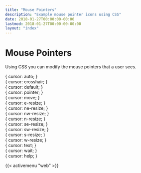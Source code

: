 ```yaml
---
title: "Mouse Pointers"
description: "Example mouse pointer icons using CSS"
date: 2018-01-27T00:00:00-00:00
lastmod: 2018-01-27T00:00:00-00:00
layout: "index"
---
```


# Mouse Pointers

Using CSS you can modify the mouse pointers that a user sees.

<div class="mouse-pointers">
    <div style="cursor: auto;">
        { cursor: auto; }
    </div>
    <div style="cursor: crosshair;">
        { cursor: crosshair; }
    </div>
    <div style="cursor: default;">
        { cursor: default; }
    </div>
    <div style="cursor: pointer;">
        { cursor: pointer; }
    </div>
    <div style="cursor: move;">
        { cursor: move; }
    </div>
    <div style="cursor: e-resize;">
        { cursor: e-resize; }
    </div>
    <div style="cursor: ne-resize;">
        { cursor: ne-resize; }
    </div>
    <div style="cursor: nw-resize;">
        { cursor: nw-resize; }
    </div>
    <div style="cursor: n-resize;">
        { cursor: n-resize; }
    </div>
    <div style="cursor: se-resize;">
        { cursor: se-resize; }
    </div>
    <div style="cursor: sw-resize;">
        { cursor: sw-resize; }
    </div>
    <div style="cursor: s-resize;">
        { cursor: s-resize; }
    </div>
    <div style="cursor: w-resize;">
        { cursor: w-resize; }
    </div>
    <div style="cursor: text;">
        { cursor: text; }
    </div>
    <div style="cursor: wait;">
        { cursor: wait; }
    </div>
    <div style="cursor: help;">
        { cursor: help; }
    </div>
</div>

{{< activemenu "web" >}}